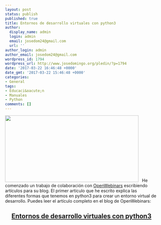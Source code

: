 ```yaml
---
layout: post
status: publish
published: true
title: Entornos de desarrollo virtuales con python3
author:
  display_name: admin
  login: admin
  email: josedom24@gmail.com
  url: ''
author_login: admin
author_email: josedom24@gmail.com
wordpress_id: 1794
wordpress_url: http://www.josedomingo.org/pledin/?p=1794
date: '2017-03-22 16:46:48 +0000'
date_gmt: '2017-03-22 15:46:48 +0000'
categories:
- General
tags:
- Educaci&oacute;n
- Manuales
- Python
comments: []
---
```

<p><a class="thumbnail" href="http://www.josedomingo.org/pledin/wp-content/uploads/2017/03/unnamed.jpg"><img class="aligncenter size-full wp-image-1795" src="https://www.josedomingo.org/pledin/wp-content/uploads/2017/03/unnamed.jpg" alt="" width="440" height="220" /></a> &nbsp; He comenzado un trabajo de colaboraci&oacute;n con <a href="https://openwebinars.net/">OpenWebinars</a> escribiendo art&iacute;culos para su blog. El primer art&iacute;culo que he escrito explica las diferentes formas que tenemos en python3 para crear un entorno virtual de desarrollo. Puedes leer el art&iacute;culo completo en el blog de OpenWebinars:</p>
<h2 style="text-align: center;">
  <a href="https://openwebinars.net/blog/entornos-de-desarrollo-virtuales-con-python3/">Entornos de desarrollo virtuales con python3</a><br />
</h2>
